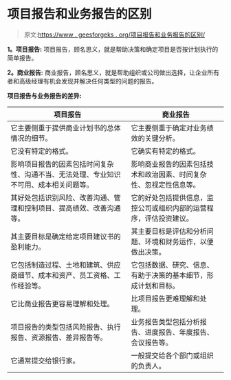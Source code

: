 # 项目报告和业务报告的区别

> 原文:[https://www . geesforgeks . org/项目报告和业务报告的区别/](https://www.geeksforgeeks.org/difference-between-project-report-and-business-report/)

**1。项目报告:**
项目报告，顾名思义，就是帮助决策和确定项目是否按计划执行的简单报告。

**2。商业报告:**
商业报告，顾名思义，就是帮助组织或公司做出选择，让企业所有者和高级经理有机会发现并解决任何类型的问题的报告。

**项目报告与业务报告的差异:**

<center>

| 项目报告 | 商业报告 |
| --- | --- |
| 它主要侧重于提供商业计划书的总体情况的细节。 | 它主要侧重于确定对业务绩效的关键分析。 |
| 它没有特定的格式。 | 它确实有特定的格式。 |
| 影响项目报告的因素包括时间复杂性、沟通不当、无法处理、专业知识不可用、成本相关问题等。 | 影响商业报告的因素包括技术和政治因素、时间复杂性、忽视定性信息等。 |
| 其好处包括识别风险、改善沟通、管理和控制项目、提高绩效、改善沟通等。 | 它的好处包括提供信息，监控公司或组织内部的运营程序，评估投资建议。 |
| 其主要目标是确定给定项目建议书的盈利能力。 | 其主要目标是评估和分析问题、环境和财务运作，以便做出决策。 |
| 它包括制造过程、土地和建筑、供应商细节、成本和资产、员工资格、工作经验等。 | 它包括数据、研究、信息、有助于决策的基本细节，形成计划和目标。 |
| 它比商业报告更容易理解和处理。 | 比项目报告更难理解和处理。 |
| 项目报告的类型包括风险报告、执行报告、资源报告、差异报告等。 | 业务报告类型包括分析报告、进度报告、年度报告、会议报告等。 |
| 它通常提交给银行家。 | 一般提交给各个部门或组织的负责人。 |

</center>